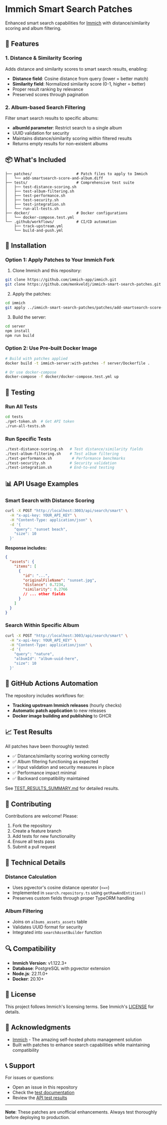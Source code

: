 # Immich Smart Search Patches

Enhanced smart search capabilities for [Immich](https://github.com/immich-app/immich) with distance/similarity scoring and album filtering.

## 🚀 Features

### 1. Distance & Similarity Scoring
Adds distance and similarity scores to smart search results, enabling:
- **Distance field**: Cosine distance from query (lower = better match)
- **Similarity field**: Normalized similarity score (0-1, higher = better)
- Proper result ranking by relevance
- Preserved scores through pagination

### 2. Album-based Search Filtering
Filter smart search results to specific albums:
- **albumId parameter**: Restrict search to a single album
- UUID validation for security
- Maintains distance/similarity scoring within filtered results
- Returns empty results for non-existent albums

## 📦 What's Included

```
├── patches/                    # Patch files to apply to Immich
│   └── add-smartsearch-score-and-album.diff
├── tests/                      # Comprehensive test suite
│   ├── test-distance-scoring.sh
│   ├── test-album-filtering.sh
│   ├── test-performance.sh
│   ├── test-security.sh
│   ├── test-integration.sh
│   └── run-all-tests.sh
├── docker/                     # Docker configurations
│   └── docker-compose.test.yml
└── .github/workflows/          # CI/CD automation
    ├── track-upstream.yml
    └── build-and-push.yml
```

## 🔧 Installation

### Option 1: Apply Patches to Your Immich Fork

1. Clone Immich and this repository:
```bash
git clone https://github.com/immich-app/immich.git
git clone https://github.com/menkveldj/immich-smart-search-patches.git
```

2. Apply the patches:
```bash
cd immich
git apply ../immich-smart-search-patches/patches/add-smartsearch-score-and-album.diff
```

3. Build the server:
```bash
cd server
npm install
npm run build
```

### Option 2: Use Pre-built Docker Image

```bash
# Build with patches applied
docker build -t immich-server:with-patches -f server/Dockerfile .

# Or use docker-compose
docker-compose -f docker/docker-compose.test.yml up
```

## 🧪 Testing

### Run All Tests
```bash
cd tests
./get-token.sh  # Get API token
./run-all-tests.sh
```

### Run Specific Tests
```bash
./test-distance-scoring.sh   # Test distance/similarity fields
./test-album-filtering.sh    # Test album filtering
./test-performance.sh         # Performance benchmarks
./test-security.sh           # Security validation
./test-integration.sh        # End-to-end testing
```

## 📊 API Usage Examples

### Smart Search with Distance Scoring
```bash
curl -X POST "http://localhost:3003/api/search/smart" \
  -H "x-api-key: YOUR_API_KEY" \
  -H "Content-Type: application/json" \
  -d '{
    "query": "sunset beach",
    "size": 10
  }'
```

**Response includes:**
```json
{
  "assets": {
    "items": [
      {
        "id": "...",
        "originalFileName": "sunset.jpg",
        "distance": 0.7234,
        "similarity": 0.2766
        // ... other fields
      }
    ]
  }
}
```

### Search Within Specific Album
```bash
curl -X POST "http://localhost:3003/api/search/smart" \
  -H "x-api-key: YOUR_API_KEY" \
  -H "Content-Type: application/json" \
  -d '{
    "query": "nature",
    "albumId": "album-uuid-here",
    "size": 10
  }'
```

## 🔄 GitHub Actions Automation

The repository includes workflows for:
- **Tracking upstream Immich releases** (hourly checks)
- **Automatic patch application** to new releases
- **Docker image building and publishing** to GHCR

## 📈 Test Results

All patches have been thoroughly tested:
- ✅ Distance/similarity scoring working correctly
- ✅ Album filtering functioning as expected
- ✅ Input validation and security measures in place
- ✅ Performance impact minimal
- ✅ Backward compatibility maintained

See [TEST_RESULTS_SUMMARY.md](tests/TEST_RESULTS_SUMMARY.md) for detailed results.

## 🤝 Contributing

Contributions are welcome! Please:
1. Fork the repository
2. Create a feature branch
3. Add tests for new functionality
4. Ensure all tests pass
5. Submit a pull request

## 📝 Technical Details

### Distance Calculation
- Uses pgvector's cosine distance operator (`<=>`)
- Implemented in `search.repository.ts` using `getRawAndEntities()`
- Preserves custom fields through proper TypeORM handling

### Album Filtering
- Joins on `albums_assets_assets` table
- Validates UUID format for security
- Integrated into `searchAssetBuilder` function

## 🔍 Compatibility

- **Immich Version**: v1.122.3+
- **Database**: PostgreSQL with pgvector extension
- **Node.js**: 22.11.0+
- **Docker**: 20.10+

## 📄 License

This project follows Immich's licensing terms. See Immich's [LICENSE](https://github.com/immich-app/immich/blob/main/LICENSE) for details.

## 🙏 Acknowledgments

- [Immich](https://github.com/immich-app/immich) - The amazing self-hosted photo management solution
- Built with patches to enhance search capabilities while maintaining compatibility

## 📞 Support

For issues or questions:
- Open an issue in this repository
- Check the [test documentation](tests/TEST_PLAN.md)
- Review the [API test results](tests/api_test_results.md)

---

**Note**: These patches are unofficial enhancements. Always test thoroughly before deploying to production.